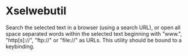 
# Xselwebutil

Search the selected text in a browser (using a search URL), or open all space separated words within the selected text beginning with "www.", "http[s]://", "ftp://" or "file://" as URLs. This utility should be bound to a keybinding.
